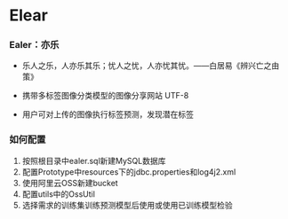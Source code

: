 # Elear

### Ealer：亦乐
- 乐人之乐，人亦乐其乐；忧人之忧，人亦忧其忧。——白居易《辨兴亡之由策》

- 携带多标签图像分类模型的图像分享网站 UTF-8
- 用户可对上传的图像执行标签预测，发现潜在标签



### 如何配置

1. 按照根目录中ealer.sql新建MySQL数据库
2. 配置Prototype中resources下的jdbc.properties和log4j2.xml
3. 使用阿里云OSS新建bucket
4. 配置utils中的OssUtil
5. 选择需求的训练集训练预测模型后使用或使用已训练模型检验

